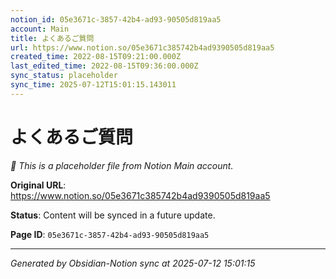 ```yaml
---
notion_id: 05e3671c-3857-42b4-ad93-90505d819aa5
account: Main
title: よくあるご質問
url: https://www.notion.so/05e3671c385742b4ad9390505d819aa5
created_time: 2022-08-15T09:21:00.000Z
last_edited_time: 2022-08-15T09:36:00.000Z
sync_status: placeholder
sync_time: 2025-07-12T15:01:15.143011
---
```


# よくあるご質問

*🔄 This is a placeholder file from Notion Main account.*

**Original URL**: https://www.notion.so/05e3671c385742b4ad9390505d819aa5

**Status**: Content will be synced in a future update.

**Page ID**: `05e3671c-3857-42b4-ad93-90505d819aa5`

---

*Generated by Obsidian-Notion sync at 2025-07-12 15:01:15*
